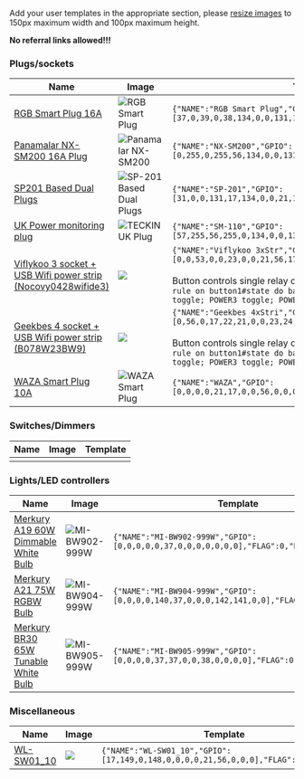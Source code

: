 Add your user templates in the appropriate section, please [resize images](https://img-resize.com/) to 150px maximum width and 100px maximum height. 

**No referral links allowed!!!**

### Plugs/sockets 

|Name|Image|Template|
|---|---|-------------------------------------------------------------------------------------------------------|
|[RGB Smart Plug 16A](https://www.aliexpress.com/item/ET-Smart-Plug-Wifi-Socket-With-Switch-Phone-APP-Voice-Remote-Control-Monitor-Smart-Timing-Switch/32964036349.html?spm=a2g0s.9042311.0.0.6ce44c4da0LQpv)|![RGB Smart Plug](https://i.postimg.cc/YStMTTFq/rgbsmartplug.jpg)|`{"NAME":"RGB Smart Plug","GPIO":[37,0,39,0,38,134,0,0,131,17,132,21,0],"FLAG":0,"BASE":45}`|
|[Panamalar NX-SM200 16A Plug](https://www.amazon.de/gp/product/B07JBRRW1M/)|![Panamalar NX-SM200](https://i.postimg.cc/ZK4TkrgG/nxsm200.jpg)|`{"NAME":"NX-SM200","GPIO":[0,255,0,255,56,134,0,0,131,17,132,21,0],"FLAG":0,"BASE":45}`|
|[SP201 Based Dual Plugs](https://www.amazon.com/gp/product/B07L63S731)|![SP-201 Based Dual Plugs](https://i.postimg.cc/fLQgjcVT/61-B2-O12-LOOL-SL1500.jpg)|`{"NAME":"SP-201","GPIO":[31,0,0,131,17,134,0,0,21,18,132,22,0],"FLAG":0,"BASE":45}`|
|[UK Power monitoring plug](https://www.amazon.co.uk/TECKIN-Outlet-Wireless-Control-Required/dp/B07D7C74RQ/)|![TECKIN UK Plug](https://i.postimg.cc/02xRdWH3/TECKIN-419c-Rq0-U6x-L-SL1001.jpg)|`{"NAME":"SM-110","GPIO":[57,255,56,255,0,134,0,0,131,17,132,21,0],"FLAG":0,"BASE":45}`|
[Viflykoo 3 socket + USB Wifi power strip (Nocovy0428wifide3)](https://www.amazon.de/gp/product/B0779RF8NY)|![](https://images-na.ssl-images-amazon.com/images/I/61cW9rz82dL._SL1000_.jpg)|`{"NAME":"Viflykoo 3xStr","GPIO":[0,0,53,0,0,23,0,0,21,56,17,24,22],"FLAG":1,"BASE":18}`<BR><BR>Button controls single relay only. Use rule to switch other relays. <br>`rule on button1#state do backlog POWER1 toggle; POWER2 toggle; POWER3 toggle; POWER4 toggle endon`|
[Geekbes 4 socket + USB Wifi power strip (B078W23BW9)](https://www.amazon.de/gp/product/B078W23BW9)|![](https://images-na.ssl-images-amazon.com/images/I/516dkAyhUCL._SL1000_.jpg)|`{"NAME":"Geekbes 4xStri","GPIO":[0,56,0,17,22,21,0,0,23,24,25,0,0],"FLAG":1,"BASE":18}`<BR><BR>Button controls single relay only. Use rule to switch other relays. <br>`rule on button1#state do backlog POWER1 toggle; POWER2 toggle; POWER3 toggle; POWER4 toggle; POWER5 toggle endon`|
|[WAZA Smart Plug 10A](https://www.amazon.it/gp/product/B07BXTYVJ9/ref=ppx_yo_dt_b_asin_title_o00_s00?ie=UTF8&psc=1)|![WAZA Smart Plug](https://images-na.ssl-images-amazon.com/images/I/31g4uLv1pTL._SS40_.jpg)|`{"NAME":"WAZA","GPIO":[0,0,0,0,21,17,0,0,56,0,0,0,0],"FLAG":1,"BASE":18}`|

### Switches/Dimmers

|Name|Image|Template|
|-----------|------------|----------------------------------------------------------------------|
||||

### Lights/LED controllers

|Name|Image|Template|
|-----------|------------|----------------------------------------------------------------------|
|[Merkury A19 60W Dimmable White Bulb](https://www.walmart.com/ip/Merkury-Innovations-A19-Smart-Light-Bulb-60W-Dimmable-White-LED-1-Pack/512088827)|![MI-BW902-999W](https://i.postimg.cc/gkJfzyqw/MI-BW922-999-W.jpg)|`{"NAME":"MI-BW902-999W","GPIO":[0,0,0,0,0,37,0,0,0,0,0,0,0],"FLAG":0,"BASE":18}`|
|[Merkury A21 75W RGBW Bulb](https://www.walmart.com/ip/Merkury-Innovations-A21-Smart-Light-Bulb-75W-Color-LED-1-Pack/254063201)|![MI-BW904-999W](https://i.postimg.cc/hjh3QNMz/MI-BW904-999-W.jpg)|`{"NAME":"MI-BW904-999W","GPIO":[0,0,0,0,140,37,0,0,0,142,141,0,0],"FLAG":1,"BASE":69}`|
|[Merkury BR30 65W Tunable White Bulb](https://www.walmart.com/ip/Merkury-Innovations-BR30-Smart-Light-Bulb-65W-Tunable-White-LED-1-Pack/404320234)|![MI-BW905-999W](https://i.postimg.cc/yNkmWdpy/MI-BW905-999-W.jpg)|`{"NAME":"MI-BW905-999W","GPIO":[0,0,0,0,37,37,0,0,38,0,0,0,0],"FLAG":0,"BASE":18}`|

### Miscellaneous

|Name|Image|Template|
|-----------|------------|----------------------------------------------------------------------|
|[WL-SW01_10](WL-SW01_10-WiFi-Smart-Switch)|![](https://i.postimg.cc/Fz1YDhyW/sw10.jpg)|`{"NAME":"WL-SW01_10","GPIO":[17,149,0,148,0,0,0,0,21,56,0,0,0],"FLAG":0,"BASE":1}`|
